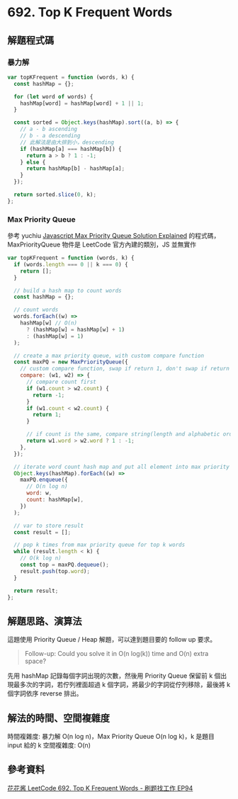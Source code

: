 # 692. Top K Frequent Words

## 解題程式碼

### 暴力解

```javascript
var topKFrequent = function (words, k) {
  const hashMap = {};

  for (let word of words) {
    hashMap[word] = hashMap[word] + 1 || 1;
  }

  const sorted = Object.keys(hashMap).sort((a, b) => {
    // a - b ascending
    // b - a descending
    // 此解法是由大排到小，descending
    if (hashMap[a] === hashMap[b]) {
      return a > b ? 1 : -1;
    } else {
      return hashMap[b] - hashMap[a];
    }
  });

  return sorted.slice(0, k);
};
```

### Max Priority Queue

參考 yuchiu [Javascript Max Priority Queue Solution Explained](https://leetcode.com/problems/top-k-frequent-words/solutions/1549599/javascript-max-priority-queue-solution-explained/) 的程式碼，MaxPriorityQueue 物件是 LeetCode 官方內建的類別，JS 並無實作

```javascript
var topKFrequent = function (words, k) {
  if (words.length === 0 || k === 0) {
    return [];
  }

  // build a hash map to count words
  const hashMap = {};

  // count words
  words.forEach((w) =>
    hashMap[w] // O(n)
      ? (hashMap[w] = hashMap[w] + 1)
      : (hashMap[w] = 1)
  );

  // create a max priority queue, with custom compare function
  const maxPQ = new MaxPriorityQueue({
    // custom compare function, swap if return 1, don't swap if return -1
    compare: (w1, w2) => {
      // compare count first
      if (w1.count > w2.count) {
        return -1;
      }
      if (w1.count < w2.count) {
        return 1;
      }

      // if count is the same, compare string(length and alphabetic order )
      return w1.word > w2.word ? 1 : -1;
    },
  });

  // iterate word count hash map and put all element into max priority queue
  Object.keys(hashMap).forEach((w) =>
    maxPQ.enqueue({
      // O(n log n)
      word: w,
      count: hashMap[w],
    })
  );

  // var to store result
  const result = [];

  // pop k times from max priority queue for top k words
  while (result.length < k) {
    // O(k log n)
    const top = maxPQ.dequeue();
    result.push(top.word);
  }

  return result;
};
```

## 解題思路、演算法

這題使用 Priority Queue / Heap 解題，可以達到題目要的 follow up 要求。

> Follow-up: Could you solve it in O(n log(k)) time and O(n) extra space?

先用 hashMap 記錄每個字詞出現的次數，然後用 Priority Queue 保留前 k 個出現最多次的字詞，若佇列裡面超過 k 個字詞，將最少的字詞從佇列移除，最後將 k 個字詞依序 reverse 排出。

## 解法的時間、空間複雜度

時間複雜度: 暴力解 O(n log n)，Max Priority Queue O(n log k)，k 是題目 input 給的 k
空間複雜度: O(n)

## 參考資料

[花花酱 LeetCode 692. Top K Frequent Words - 刷题找工作 EP94](https://youtu.be/POERw4yDVBw)
